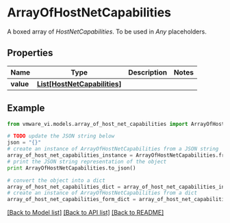 # ArrayOfHostNetCapabilities

A boxed array of *HostNetCapabilities*. To be used in *Any* placeholders. 

## Properties
Name | Type | Description | Notes
------------ | ------------- | ------------- | -------------
**value** | [**List[HostNetCapabilities]**](HostNetCapabilities.md) |  | 

## Example

```python
from vmware_vi.models.array_of_host_net_capabilities import ArrayOfHostNetCapabilities

# TODO update the JSON string below
json = "{}"
# create an instance of ArrayOfHostNetCapabilities from a JSON string
array_of_host_net_capabilities_instance = ArrayOfHostNetCapabilities.from_json(json)
# print the JSON string representation of the object
print ArrayOfHostNetCapabilities.to_json()

# convert the object into a dict
array_of_host_net_capabilities_dict = array_of_host_net_capabilities_instance.to_dict()
# create an instance of ArrayOfHostNetCapabilities from a dict
array_of_host_net_capabilities_form_dict = array_of_host_net_capabilities.from_dict(array_of_host_net_capabilities_dict)
```
[[Back to Model list]](../README.md#documentation-for-models) [[Back to API list]](../README.md#documentation-for-api-endpoints) [[Back to README]](../README.md)


